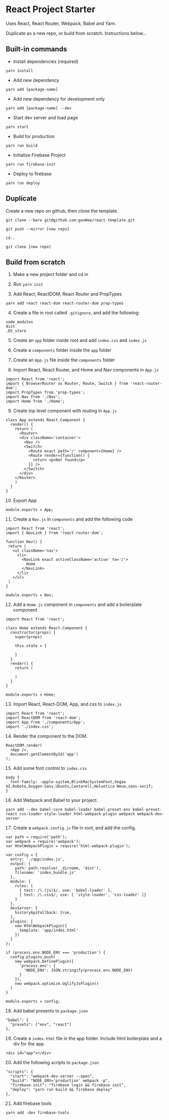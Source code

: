 # React Project Starter

Uses React, React Router, Webpack, Babel and Yarn.

Duplicate as a new repo, or build from scratch. Instructions below...


## Built-in commands

* Install dependencies (required)
```
yarn install
```

* Add new dependency
```
yarn add [package-name]
```

* Add new dependency for development only
```
yarn add [package-name] --dev
```

* Start dev server and load page
```
yarn start
```

* Build for production
```
yarn run build
```

* Initialize Firebase Project
```
yarn run firebase-init
```

* Deploy to firebase
```
yarn run deploy
```


## Duplicate

Create a new repo on github, then clone the template.

```
git clone --bare git@github.com:gooWee/react-template.git
```
```
git push --mirror [new repo]
```
```
cd..
```
```
git clone [new repo]
```


## Build from scratch

1. Make a new project folder and cd in

2. Run `yarn init`

3. Add React, ReactDOM, React Router and PropTypes
```
yarn add react react-dom react-router-dom prop-types
```

4. Create a file in root called `.gitignore`, and add the following:
```
node_modules
dist
.DS_store
```

5. Create an `app` folder inside root and add `index.css` and `index.js`

6. Create a `components` folder inside the `app` folder

7. Create an `App.js` file inside the `components` folder

8. Import React, React Router, and Home and Nav components in `App.js`
```
import React from 'react';
import { BrowserRouter as Router, Route, Switch } from 'react-router-dom';
import PropTypes from 'prop-types';
import Nav from './Nav';
import Home from './Home';
```

9. Create top level component with routing in `App.js`
```
class App extends React.Component {
  render() {
    return (
      <Router>
      <div className='container'>
        <Nav />
        <Switch>
          <Route exact path='/' component={Home} />
          <Route render={function() {
            return <p>Not found</p>
          }} />
        </Switch>
      </div>
    </Router>
    )
  }
}
```

10. Export App
```
module.exports = App;
```

11. Create a `Nav.js` in `components` and add the following code
```
import React from 'react';
import { NavLink } from 'react-router-dom';

function Nav() {
 return (
   <ul className='nav'>
     <li>
       <NavLink exact activeClassName='active' to='/'>
         Home
       </NavLink>
     </li>
   </ul>
 )
}

module.exports = Nav;

```

12. Add a `Home.js` component in `components` and add a boilerplate component
```
import React from 'react';

class Home extends React.Component {
  constructor(props) {
    super(props)

    this.state = {

    }
  }
  render() {
    return (

    )
  }
}

module.exports = Home;
```

13. Import React, React-DOM, App, and css to `index.js`
```
import React from 'react';
import ReactDOM from 'react-dom';
import App from './components/App';
import './index.css';
```

14. Render the component to the DOM.
```
ReactDOM.render(
  <App />,
  document.getElementById('app')
);
```

15. Add some font control to `index.css`
```
body {
  font-family: -apple-system,BlinkMacSystemFont,Segoe UI,Roboto,Oxygen-Sans,Ubuntu,Cantarell,Helvetica Neue,sans-serif;
}
```

16. Add Webpack and Babel to your project.
```
yarn add --dev babel-core babel-loader babel-preset-env babel-preset-react css-loader style-loader html-webpack-plugin webpack webpack-dev-server
```

17. Create a `webpack.config.js` file in root, and add the config.
```
var path = require('path');
var webpack = require('webpack');
var HtmlWebpackPlugin = require('html-webpack-plugin');

var config = {
  entry: './app/index.js',
  output: {
    path: path.resolve(__dirname, 'dist'),
    filename: 'index_bundle.js'
  },
  module: {
    rules: [
      { test: /\.(js)$/, use: 'babel-loader' },
      { test: /\.css$/, use: [ 'style-loader', 'css-loader' ]}
    ]
  },
  devServer: {
    historyApiFallback: true,
  },
  plugins: [
    new HtmlWebpackPlugin({
      template: 'app/index.html'
    })
  ]
};

if (process.env.NODE_ENV === 'production') {
  config.plugins.push(
    new webpack.DefinePlugin({
      'process.env': {
        'NODE_ENV': JSON.stringify(process.env.NODE_ENV)
      }
    }),
    new webpack.optimize.UglifyJsPlugin()
  )
}

module.exports = config;
```

18. Add babel presents to `package.json`
```
"babel": {
  "presets": ["env", "react"]
},
```

19. Create a `index.html` file in the app folder. Include html boilerplate and a div for the app.
```
<div id="app"></div>
```

20. Add the following scripts to `package.json`
```
"scripts": {
  "start": "webpack-dev-server --open",
  "build": "NODE_ENV='production' webpack -p",
  "firebase-init": "firebase login && firebase init",
  "deploy": "yarn run build && firebase deploy"
},
```

21. Add firebase tools
```
yarn add -dev firebase-tools
```
